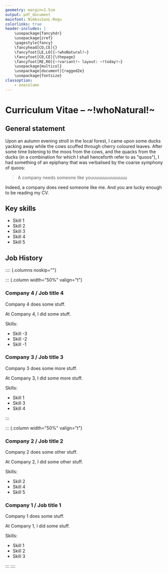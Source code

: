 ```yaml
---
geometry: margin=1.5cm
output: pdf_document
mainfont: NimbusSanL-Regu
colorlinks: true
header-includes: |
    \usepackage{fancyhdr}
    \usepackage{zref}
    \pagestyle{fancy}
    \fancyhead[CO,CE]{}
    \fancyfoot[LE,LO]{~!whoNatural!~}
    \fancyfoot[CO,CE]{\thepage}
    \fancyfoot[RE,RO]{~!variant!~ layout: ~!today!~}
    \usepackage{multicol}
    \usepackage[document]{ragged2e}
    \usepackage{fontsize}
classoption:
    - onecolumn
---
```


# Curriculum Vitae – ~!whoNatural!~

## General statement

Upon an autumn evening stroll in the local forest, I came upon some ducks yacking away while the cows scuffed through cherry coloured leaves. After some time listening to the moos from the cows, and the quacks from the ducks (in a combination for which I shall henceforth refer to as "quoos"), I had something of an epiphany that was verbalised by the coarse symphony of quoos:

> A company needs someone like youuuuuuuuuuuuuu

Indeed, a company does need someone like me. And you are lucky enough to be reading my CV.

## Key skills

* Skill 1
* Skill 2
* Skill 3
* Skill 4
* Skill 5

## Job History
<!-- Begin a set of columns. -->

:::: {.columns noskip=""}
<!-- Begin a new column of width 50%. -->

::: {.column width="50%" valign="t"}

### Company 4 / Job title 4

Company 4 does some stuff.

At Company 4, I did some stuff.

Skills:

* Skill -3
* Skill -2
* Skill -1

### Company 3 / Job title 3

Company 3 does some more stuff.

At Company 3, I did some more stuff.

Skills:

* Skill 1
* Skill 3
* Skill 4
<!-- Get read for the next column (terminate the current column.) -->

:::
<!-- Begin a new column of width 50%. -->

::: {.column width="50%" valign="t"}


### Company 2 / Job title 2

Company 2 does some other stuff.

At Company 2, I did some other stuff.

Skills:

* Skill 2
* Skill 4
* Skill 5

### Company 1 / Job title 1

Company 1 does some stuff.

At Company 1, I did some stuff.

Skills:

* Skill 1
* Skill 2
* Skill 3
<!-- End of column set. -->

:::
::::
